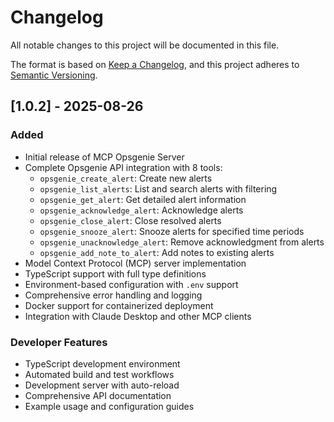 # Changelog

All notable changes to this project will be documented in this file.

The format is based on [Keep a Changelog](https://keepachangelog.com/en/1.0.0/),
and this project adheres to [Semantic Versioning](https://semver.org/spec/v2.0.0.html).

## [1.0.2] - 2025-08-26

### Added

- Initial release of MCP Opsgenie Server
- Complete Opsgenie API integration with 8 tools:
  - `opsgenie_create_alert`: Create new alerts
  - `opsgenie_list_alerts`: List and search alerts with filtering
  - `opsgenie_get_alert`: Get detailed alert information
  - `opsgenie_acknowledge_alert`: Acknowledge alerts
  - `opsgenie_close_alert`: Close resolved alerts
  - `opsgenie_snooze_alert`: Snooze alerts for specified time periods
  - `opsgenie_unacknowledge_alert`: Remove acknowledgment from alerts
  - `opsgenie_add_note_to_alert`: Add notes to existing alerts
- Model Context Protocol (MCP) server implementation
- TypeScript support with full type definitions
- Environment-based configuration with `.env` support
- Comprehensive error handling and logging
- Docker support for containerized deployment
- Integration with Claude Desktop and other MCP clients

### Developer Features

- TypeScript development environment
- Automated build and test workflows
- Development server with auto-reload
- Comprehensive API documentation
- Example usage and configuration guides
